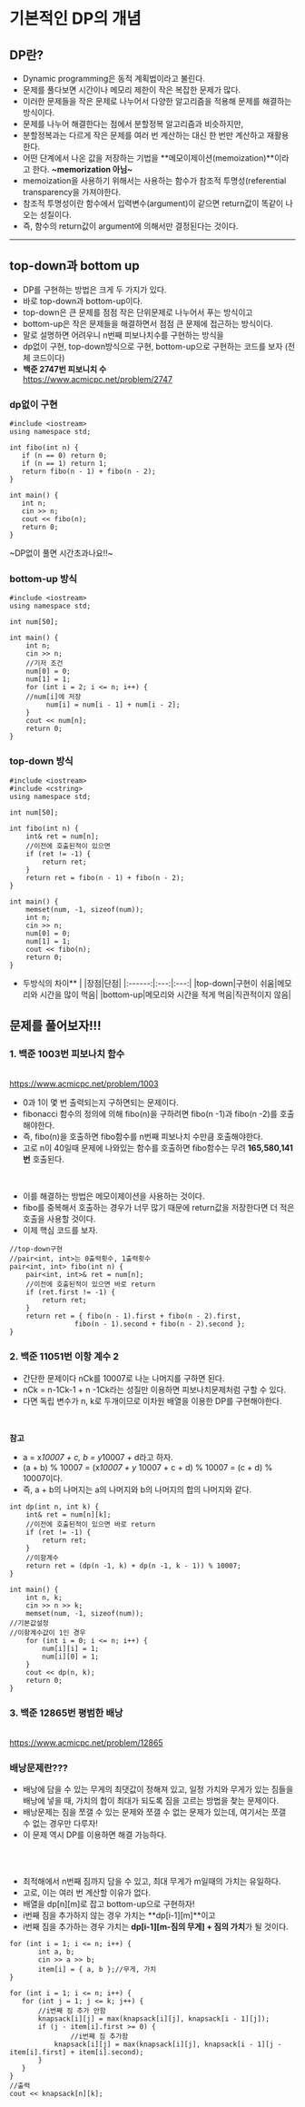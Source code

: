 # 기본적인 DP의 개념
 
## DP란?
 - Dynamic programming은 동적 계획법이라고 불린다.
 - 문제를 풀다보면 시간이나 메모리 제한이 작은 복잡한 문제가 많다.
 - 이러한 문제들을 작은 문제로 나누어서 다양한 알고리즘을 적용해 문제를 해결하는 방식이다.
 - 문제를 나누어 해결한다는 점에서 분할정복 알고리즘과 비슷하지만,
 - 분할정복과는 다르게 작은 문제를 여러 번 계산하는 대신 한 번만 계산하고 재활용한다.
 - 어떤 단계에서 나온 값을 저장하는 기법을 **메모이제이션(memoization)**이라고 한다. **~memorization 아님~**
 - memoization을 사용하기 위해서는 사용하는 함수가 참조적 투명성(referential transparency을 가져야한다.
 - 참조적 투명성이란 함수에서 입력변수(argument)이 같으면 return값이 똑같이 나오는 성질이다.
 - 즉, 함수의 return값이 argument에 의해서만 결정된다는 것이다.
 
 ---
 
## top-down과 bottom up
 - DP를 구현하는 방법은 크게 두 가지가 있다.
 - 바로 top-down과 bottom-up이다. 
 - top-down은 큰 문제를 점점 작은 단위문제로 나누어서 푸는 방식이고
 - bottom-up은 작은 문제들을 해결하면서 점점 큰 문제에 접근하는 방식이다.
 - 말로 설명하면 어려우니 n번째 피보나치수를 구현하는 방식을 
 - dp없이 구현, top-down방식으로 구현, bottom-up으로 구현하는 코드를 보자 (전체 코드이다)
 - **백준 2747번 피보니치 수**
 <br/><https://www.acmicpc.net/problem/2747>
 
 ### dp없이 구현
 
 ```
#include <iostream>
using namespace std;

int fibo(int n) {
	if (n == 0) return 0;
	if (n == 1) return 1;
	return fibo(n - 1) + fibo(n - 2);
}

int main() {
	int n;
	cin >> n;
	cout << fibo(n);
	return 0;
}

```

~DP없이 풀면 시간초과나요!!~

 ### bottom-up 방식
 
 ```
#include <iostream>
using namespace std;

int num[50];

int main() {
	 int n;
	 cin >> n;
	 //기저 조건
	 num[0] = 0;
	 num[1] = 1;
	 for (int i = 2; i <= n; i++) {
	 //num[i]에 저장
		  num[i] = num[i - 1] + num[i - 2];
	 }
	 cout << num[n];
	 return 0;
}

```
### top-down 방식

```
#include <iostream>
#include <cstring>
using namespace std;

int num[50];

int fibo(int n) {
	int& ret = num[n];
	//이전에 호출된적이 있으면
	if (ret != -1) {
		return ret;
	}
	return ret = fibo(n - 1) + fibo(n - 2);
}

int main() {
	memset(num, -1, sizeof(num));
	int n;
	cin >> n;
	num[0] = 0;
	num[1] = 1;
	cout << fibo(n);
	return 0;
}

```

- 두방식의 차이**
	| |장점|단점|
	|:------:|:---:|:---:|
	|top-down|구현이 쉬움|메모리와 시간을 많이 먹음|
	|bottom-up|메모리와 시간을 적게 먹음|직관적이지 않음|

## 문제를 풀어보자!!!
 
### 1. 백준 1003번 피보나치 함수
<br/> <https://www.acmicpc.net/problem/1003>

 - 0과 1이 몇 번 출력되는지 구하면되는 문제이다.
 - fibonacci 함수의 정의에 의해 fibo(n)을 구하려면 fibo(n -1)과 fibo(n -2)를 호출해야한다.
 - 즉, fibo(n)을 호출하면 fibo함수를 n번째 피보나치 수만큼 호출해야한다. 
 - 고로 n이 40일때 문제에 나와있는 함수를 호출하면 fibo함수는 무려 **165,580,141번** 호출된다. 
 <br/>
 
 
 - 이를 해결하는 방법은 메모이제이션을 사용하는 것이다.
 - fibo를 중복해서 호출하는 경우가 너무 많기 때문에 return값을 저장한다면 더 적은 호출을 사용할 것이다.
 - 이제 핵심 코드를 보자.
	 
```
//top-down구현
//pair<int, int>는 0출력횟수, 1출력횟수
pair<int, int> fibo(int n) {
	pair<int, int>& ret = num[n];
	//이전에 호출된적이 있으면 바로 return
	if (ret.first != -1) {
		return ret;
	}
	return ret = { fibo(n - 1).first + fibo(n - 2).first, 
				fibo(n - 1).second + fibo(n - 2).second };
}

```

### 2. 백준 11051번 이항 계수 2
 - 간단한 문제이다 nCk를 10007로 나눈 나머지를 구하면 된다.
 - nCk = n-1Ck-1 + n -1Ck라는 성질만 이용하면 피보나치문제처럼 구할 수 있다.
 - 다면 독립 변수가 n, k로 두개이므로 이차원 배열을 이용한 DP를 구현해야한다.
 <br/>
 
 **참고**
 - a = x*10007 + c, b = y*10007 + d라고 하자. 
 - (a + b) % 10007 = (x*10007 + y* 10007 + c + d) % 10007 = (c + d) % 10007이다.
 - 즉, a + b의 나머지는 a의 나머지와 b의 나머지의 합의 나머지와 같다.
 
``` 
int dp(int n, int k) {
	int& ret = num[n][k];
	//이전에 호출된적이 있으면 바로 return
	if (ret != -1) {
		return ret;
	}
	//이항계수
	return ret = (dp(n -1, k) + dp(n -1, k - 1)) % 10007;
}

int main() {
	int n, k;
	cin >> n >> k;
	memset(num, -1, sizeof(num));
//기본값설정
//이항계수값이 1인 경우
	for (int i = 0; i <= n; i++) {
		num[i][i] = 1;
		num[i][0] = 1;
	}
	cout << dp(n, k);
	return 0;
}

```

### 3. 백준 12865번 평범한 배낭
 <br/><https://www.acmicpc.net/problem/12865>

### 배낭문제란???
 - 배낭에 담을 수 있는 무게의 최댓값이 정해져 있고, 일정 가치와 무게가 있는 짐들을 배낭에 넣을 때, 가치의 합이 최대가 되도록 짐을 고르는 방법을 찾는 문제이다.
 - 배낭문제는 짐을 쪼갤 수 있는 문제와 쪼갤 수 없는 문제가 있는데, 여기서는 쪼갤 수 없는 경우만 다루자!
 - 이 문제 역시 DP를 이용하면 해결 가능하다.
 <br/>
 <br/>
 
- 최적해에서 n번째 짐까지 담을 수 있고, 최대 무게가 m일때의 가치는 유일하다.
- 고로, 이는 여러 번 계산할 이유가 없다.
- 배열을 dp[n][m]로 잡고 bottom-up으로 구현하자!
- i번째 짐을 추가하지 않는 경우 가치는 **dp[i-1][m]**이고 
- i번째 짐을 추가하는 경우 가치는 **dp[i-1][m-짐의 무게] + 짐의 가치**가 될 것이다.
 
 
 ```
for (int i = 1; i <= n; i++) {
        int a, b;
        cin >> a >> b;
        item[i] = { a, b };//무게, 가치
}

for (int i = 1; i <= n; i++) {
    for (int j = 1; j <= k; j++) {
        //i번째 짐 추가 안함
        knapsack[i][j] = max(knapsack[i][j], knapsack[i - 1][j]);
        if (j - item[i].first >= 0) {
                //i번째 짐 추가함
            knapsack[i][j] = max(knapsack[i][j], knapsack[i - 1][j - item[i].first] + item[i].second);
        }
    }
}
//출력
cout << knapsack[n][k];
```
    

